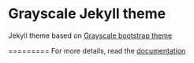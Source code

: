 Grayscale Jekyll theme
=========================

Jekyll theme based on [Grayscale bootstrap theme ](http://ironsummitmedia.github.io/startbootstrap-grayscale/)



=========
For more details, read the [documentation](http://jekyllrb.com/)
